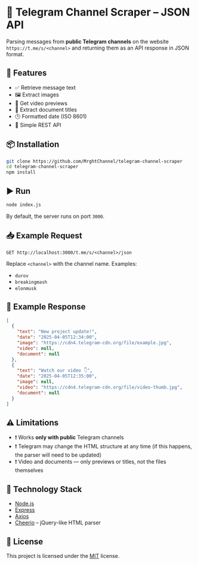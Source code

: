 
# 📡 Telegram Channel Scraper – JSON API

Parsing messages from **public Telegram channels** on the website `https://t.me/s/<channel>` and returning them as an API response in JSON format.

## 🚀 Features

- ✅ Retrieve message text
- 🖼 Extract images
- 🎥 Get video previews
- 📎 Extract document titles
- 🕒 Formatted date (ISO 8601)
- 🧩 Simple REST API

## 📦 Installation

```bash
git clone https://github.com/MrghtChannel/telegram-channel-scraper
cd telegram-channel-scraper
npm install
```

## ▶️ Run

```bash
node index.js
```

By default, the server runs on port `3000`.

## 📥 Example Request

```
GET http://localhost:3000/t.me/s/<channel>/json
```

Replace `<channel>` with the channel name. Examples:

- `durov`
- `breakingmash`
- `elonmusk`

## 🧾 Example Response

```json
[
  {
    "text": "New project update!",
    "date": "2025-04-05T12:34:00",
    "image": "https://cdn4.telegram-cdn.org/file/example.jpg",
    "video": null,
    "document": null
  },
  {
    "text": "Watch our video 👇",
    "date": "2025-04-05T12:35:00",
    "image": null,
    "video": "https://cdn4.telegram-cdn.org/file/video-thumb.jpg",
    "document": null
  }
]
```

## ⚠️ Limitations

- ❗ Works **only with public** Telegram channels
- ❗ Telegram may change the HTML structure at any time (if this happens, the parser will need to be updated)
- ❗ Video and documents — only previews or titles, not the files themselves

## 🧱 Technology Stack

- [Node.js](https://nodejs.org/)
- [Express](https://expressjs.com/)
- [Axios](https://github.com/axios/axios)
- [Cheerio](https://cheerio.js.org/) – jQuery-like HTML parser

## 📄 License

This project is licensed under the [MIT](LICENSE) license.
